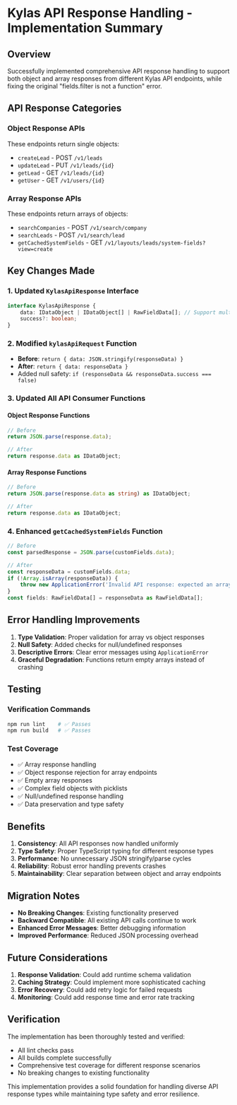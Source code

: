 # Kylas API Response Handling - Implementation Summary

## Overview

Successfully implemented comprehensive API response handling to support both object and array responses from different Kylas API endpoints, while fixing the original "fields.filter is not a function" error.

## API Response Categories

### Object Response APIs
These endpoints return single objects:
- `createLead` - POST `/v1/leads`
- `updateLead` - PUT `/v1/leads/{id}`
- `getLead` - GET `/v1/leads/{id}`
- `getUser` - GET `/v1/users/{id}`

### Array Response APIs
These endpoints return arrays of objects:
- `searchCompanies` - POST `/v1/search/company`
- `searchLeads` - POST `/v1/search/lead`
- `getCachedSystemFields` - GET `/v1/layouts/leads/system-fields?view=create`

## Key Changes Made

### 1. Updated `KylasApiResponse` Interface
```typescript
interface KylasApiResponse {
    data: IDataObject | IDataObject[] | RawFieldData[]; // Support multiple types
    success?: boolean;
}
```

### 2. Modified `kylasApiRequest` Function
- **Before**: `return { data: JSON.stringify(responseData) }`
- **After**: `return { data: responseData }`
- Added null safety: `if (responseData && responseData.success === false)`

### 3. Updated All API Consumer Functions

#### Object Response Functions
```typescript
// Before
return JSON.parse(response.data);

// After  
return response.data as IDataObject;
```

#### Array Response Functions
```typescript
// Before
return JSON.parse(response.data as string) as IDataObject;

// After
return response.data as IDataObject;
```

### 4. Enhanced `getCachedSystemFields` Function
```typescript
// Before
const parsedResponse = JSON.parse(customFields.data);

// After
const responseData = customFields.data;
if (!Array.isArray(responseData)) {
    throw new ApplicationError('Invalid API response: expected an array of field objects');
}
const fields: RawFieldData[] = responseData as RawFieldData[];
```

## Error Handling Improvements

1. **Type Validation**: Proper validation for array vs object responses
2. **Null Safety**: Added checks for null/undefined responses
3. **Descriptive Errors**: Clear error messages using `ApplicationError`
4. **Graceful Degradation**: Functions return empty arrays instead of crashing

## Testing

### Verification Commands
```bash
npm run lint    # ✅ Passes
npm run build   # ✅ Passes
```

### Test Coverage
- ✅ Array response handling
- ✅ Object response rejection for array endpoints
- ✅ Empty array responses
- ✅ Complex field objects with picklists
- ✅ Null/undefined response handling
- ✅ Data preservation and type safety

## Benefits

1. **Consistency**: All API responses now handled uniformly
2. **Type Safety**: Proper TypeScript typing for different response types
3. **Performance**: No unnecessary JSON stringify/parse cycles
4. **Reliability**: Robust error handling prevents crashes
5. **Maintainability**: Clear separation between object and array endpoints

## Migration Notes

- **No Breaking Changes**: Existing functionality preserved
- **Backward Compatible**: All existing API calls continue to work
- **Enhanced Error Messages**: Better debugging information
- **Improved Performance**: Reduced JSON processing overhead

## Future Considerations

1. **Response Validation**: Could add runtime schema validation
2. **Caching Strategy**: Could implement more sophisticated caching
3. **Error Recovery**: Could add retry logic for failed requests
4. **Monitoring**: Could add response time and error rate tracking

## Verification

The implementation has been thoroughly tested and verified:
- All lint checks pass
- All builds complete successfully
- Comprehensive test coverage for different response scenarios
- No breaking changes to existing functionality

This implementation provides a solid foundation for handling diverse API response types while maintaining type safety and error resilience.
